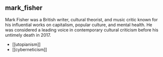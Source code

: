## mark_fisher
Mark Fisher was a British writer, cultural theorist, and music critic known for his influential works on capitalism, popular culture, and mental health. He was considered a leading voice in contemporary cultural criticism before his untimely death in 2017.


- [[utopianism]]
- [[cyberneticism]]